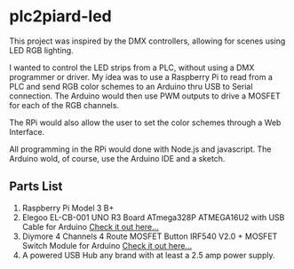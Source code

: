 plc2piard-led
=============

This project was inspired by the DMX controllers, allowing for scenes using LED RGB lighting. 

I wanted to control the LED strips from a PLC, without using a DMX programmer or driver. My idea was to use a Raspberry Pi to read from a PLC and send RGB color schemes to an Arduino thru USB to Serial connection. The Arduino would then use PWM outputs to drive a MOSFET for each of the RGB channels.

The RPi would also allow the user to set the color schemes through a Web Interface. 

All programming in the RPi  would done with Node.js and javascript. The Arduino wold, of course, use the Arduino IDE and a sketch.

## Parts List

1. Raspberry Pi Model 3 B+
2. Elegoo EL-CB-001 UNO R3 Board ATmega328P ATMEGA16U2 with USB Cable for Arduino [Check it out here...](https://www.amazon.com/Elegoo-EL-CB-001-ATmega328P-ATMEGA16U2-Arduino/dp/B01EWOE0UU/ref=pd_nav_hcs_rp_t_1?_encoding=UTF8&psc=1&refRID=3RX41FE1J3AE63QPM8AN)
3. Diymore 4 Channels 4 Route MOSFET Button IRF540 V2.0 + MOSFET Switch Module for Arduino [Check it out here...](https://www.amazon.com/Diymore-Channels-MOSFET-Button-Arduino/dp/B01MRQFYJN/ref=pd_sbs_328_2?_encoding=UTF8&pd_rd_i=B01MRQFYJN&pd_rd_r=5793619c-8332-11e8-9f1d-6db4f4e7a1f7&pd_rd_w=5Ukjc&pd_rd_wg=q25oy&pf_rd_i=desktop-dp-sims&pf_rd_m=ATVPDKIKX0DER&pf_rd_p=5825442648805390339&pf_rd_r=W3HC2625TAHWP2XVHMYZ&pf_rd_s=desktop-dp-sims&pf_rd_t=40701&psc=1&refRID=W3HC2625TAHWP2XVHMYZ)
4. A powered USB Hub any brand with at least a 2.5 amp power supply. 


